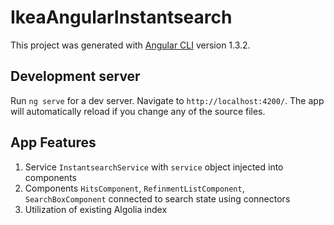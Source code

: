 # IkeaAngularInstantsearch

This project was generated with [Angular CLI](https://github.com/angular/angular-cli) version 1.3.2.

## Development server

Run `ng serve` for a dev server. Navigate to `http://localhost:4200/`. The app will automatically reload if you change any of the source files.

## App Features

1. Service `InstantsearchService` with `service` object injected into components
2. Components `HitsComponent`, `RefinmentListComponent`, `SearchBoxComponent` connected to search state using connectors
3. Utilization of existing Algolia index
